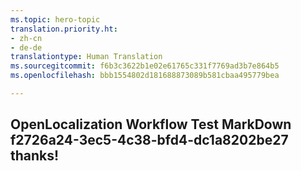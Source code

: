 ```yaml
---
ms.topic: hero-topic
translation.priority.ht:
- zh-cn
- de-de
translationtype: Human Translation
ms.sourcegitcommit: f6b3c3622b1e02e61765c331f7769ad3b7e864b5
ms.openlocfilehash: bbb1554802d181688873089b581cbaa495779bea

---
```

## OpenLocalization Workflow Test MarkDown f2726a24-3ec5-4c38-bfd4-dc1a8202be27 thanks!



<!--HONumber=Aug16_HO3-->



